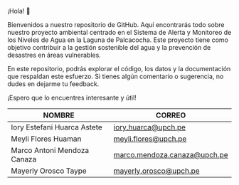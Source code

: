 ¡Hola! 👋

Bienvenidos a nuestro repositorio de GitHub. Aquí encontrarás todo sobre nuestro proyecto ambiental centrado en el Sistema de Alerta y Monitoreo de los Niveles de Agua en la Laguna de Palcacocha. Este proyecto tiene como objetivo contribuir a la gestión sostenible del agua y la prevención de desastres en áreas vulnerables.

En este repositorio, podrás explorar el código, los datos y la documentación que respaldan este esfuerzo. Si tienes algún comentario o sugerencia, no dudes en dejarme tu feedback.

¡Espero que lo encuentres interesante y útil!


|            NOMBRE            |            CORREO          |
|------------------------------|----------------------------|
| Iory Estefani Huarca Astete  | iory.huarca@upch.pe        | 
| Meyli Flores Huaman  | meyli.flores@upch.pe     |
| Marco Antoni Mendoza Canaza | marco.mendoza.canaza@upch.pe |
| Mayerly Orosco Taype | mayerly.orosco@upch.pe |
